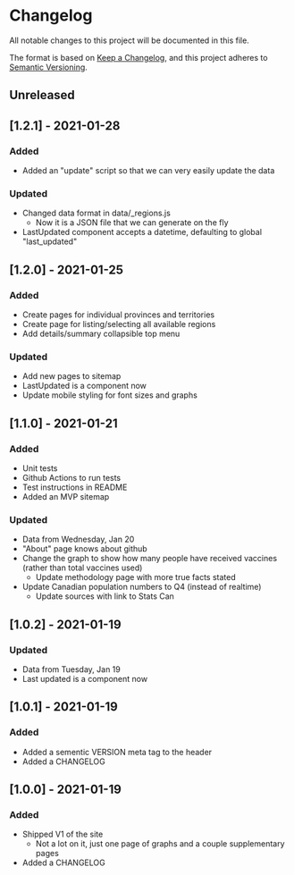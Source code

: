 # Changelog

All notable changes to this project will be documented in this file.

The format is based on [Keep a Changelog](https://keepachangelog.com/en/1.0.0/),
and this project adheres to [Semantic Versioning](https://semver.org/spec/v2.0.0.html).

## Unreleased

## [1.2.1] - 2021-01-28

### Added

- Added an "update" script so that we can very easily update the data

### Updated

- Changed data format in data/_regions.js
  - Now it is a JSON file that we can generate on the fly
- LastUpdated component accepts a datetime, defaulting to global "last_updated"


## [1.2.0] - 2021-01-25

### Added

- Create pages for individual provinces and territories
- Create page for listing/selecting all available regions
- Add details/summary collapsible top menu

### Updated

- Add new pages to sitemap
- LastUpdated is a component now
- Update mobile styling for font sizes and graphs

## [1.1.0] - 2021-01-21

### Added

- Unit tests
- Github Actions to run tests
- Test instructions in README
- Added an MVP sitemap

### Updated

- Data from Wednesday, Jan 20
- "About" page knows about github
- Change the graph to show how many people have received vaccines (rather than total vaccines used)
  - Update methodology page with more true facts stated
- Update Canadian population numbers to Q4 (instead of realtime)
  - Update sources with link to Stats Can

## [1.0.2] - 2021-01-19

### Updated

- Data from Tuesday, Jan 19
- Last updated is a component now

## [1.0.1] - 2021-01-19

### Added

- Added a sementic VERSION meta tag to the header
- Added a CHANGELOG

## [1.0.0] - 2021-01-19

### Added

- Shipped V1 of the site
  - Not a lot on it, just one page of graphs and a couple supplementary pages
- Added a CHANGELOG
